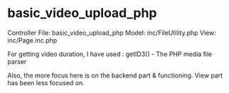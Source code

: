 # basic_video_upload_php


Controller File: basic_video_upload_php
Model: inc/FileUtility.php
View: inc/Page.inc.php

For getting video duration, I have used : getID3() - The PHP media file parser

Also, the more focus here is on the backend part & functioning. View part has been less focused on.
